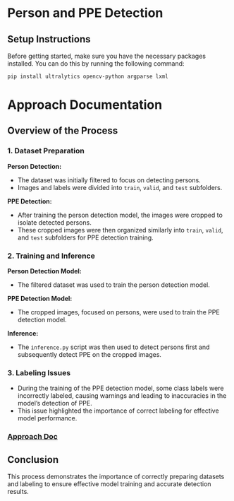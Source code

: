 # Person and PPE Detection

## Setup Instructions

Before getting started, make sure you have the necessary packages installed. You can do this by running the following command:

```bash
pip install ultralytics opencv-python argparse lxml
```
# Approach Documentation
## Overview of the Process

### 1. Dataset Preparation

**Person Detection:**

- The dataset was initially filtered to focus on detecting persons.
- Images and labels were divided into `train`, `valid`, and `test` subfolders.

**PPE Detection:**

- After training the person detection model, the images were cropped to isolate detected persons.
- These cropped images were then organized similarly into `train`, `valid`, and `test` subfolders for PPE detection training.

### 2. Training and Inference

**Person Detection Model:**

- The filtered dataset was used to train the person detection model.

**PPE Detection Model:**

- The cropped images, focused on persons, were used to train the PPE detection model.

**Inference:**

- The `inference.py` script was then used to detect persons first and subsequently detect PPE on the cropped images.

### 3. Labeling Issues

- During the training of the PPE detection model, some class labels were incorrectly labeled, causing warnings and leading to inaccuracies in the model’s detection of PPE.
- This issue highlighted the importance of correct labeling for effective model performance.

### [Approach Doc](https://docs.google.com/document/d/1tld96ulpa4bboxbn4vVffRZV3me5BcoesNQqwI08WBI/edit?usp=sharing)

## Conclusion

This process demonstrates the importance of correctly preparing datasets and labeling to ensure effective model training and accurate detection results.

 
 
